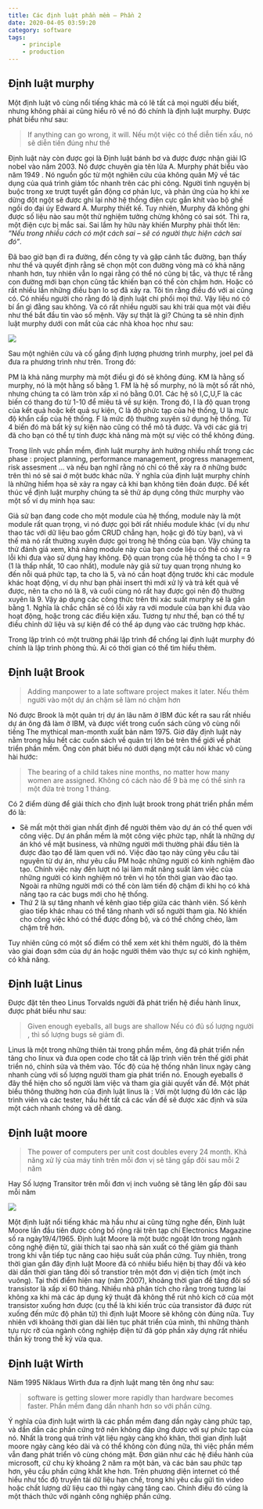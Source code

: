 ```yaml
---
title: Các định luật phần mềm – Phần 2
date: 2020-04-05 03:59:20
category: software
tags: 
    - principle
    - production
---
```


## Định luật murphy

Một định luật vô cùng nổi tiếng khác mà có lẽ tất cả mọi người đều biết, nhưng không phải ai cũng hiểu rõ về nó đó chính là định luật murphy. Được phát biểu như sau:

>If anything can go wrong, it will.
>Nếu một việc có thể diễn tiến xấu, nó sẽ diễn tiến đúng như thế

<!--more -->
Định luật này còn được gọi là Định luật bánh bơ và được được nhận giải IG nobel vào năm 2003. Nó được chuyên gia tên lửa A. Murphy phát biểu vào năm 1949 . Nó nguồn gốc từ một nghiên cứu của không quân Mỹ về tác dụng của quá trình giảm tốc nhanh trên các phi công. Người tình nguyện bị buộc trong xe trượt tuyết gắn động cơ phản lực, và phản ứng của họ khi xe dừng đột ngột sẽ được ghi lại nhờ hệ thống điện cực gắn khít vào bộ ghế ngồi do đại úy Edward A. Murphy thiết kế. Tuy nhiên, Murphy đã không ghi được số liệu nào sau một thử nghiệm tưởng chừng không có sai sót. Thì ra, một điện cực bị mắc sai. Sai lầm hy hữu này khiến Murphy phải thốt lên: _“Nếu trong nhiều cách có một cách sai – sẽ có người thực hiện cách sai đó”_.

Đã bao giờ bạn đi ra đường, đến công ty và gặp cảnh tắc đường, bạn thấy như thế và quyết định rằng sẽ chọn một con đường vòng mà có khả năng nhanh hơn, tuy nhiên vẫn lo ngại rằng có thể nó cũng bị tắc, và thực tế rằng con đường mới bạn chọn cũng tắc khiến bạn có thể còn chậm hơn. Hoặc có rất nhiều lần những điều bạn lo sợ đã xảy ra. Tôi tin rằng điều đó với ai cũng có. Có nhiều người cho rằng đó là định luật chi phối mọi thứ. Vậy liệu nó có bí ẩn gì đằng sau không. Và có rất nhiều người sau khi trải qua một vài điều như thế bắt đầu tin vào số mệnh. Vậy sự thật là gì? Chúng ta sẽ nhìn định luật murphy dưới con mắt của các nhà khoa học như sau:

![](https://c2.staticflickr.com/6/5622/30470247666_2c17a9514f_o.jpg)

Sau một nghiên cứu và cố gắng định lượng phương trình murphy, joel pel đã đưa ra phương trình như trên. Trong đó:

PM là khả năng murphy mà một điều gì đó sẽ không đúng. KM là hằng số murphy, nó là một hằng số bằng 1. FM là hệ số murphy, nó là một số rất nhỏ, nhưng chúng ta có làm tròn xấp xỉ nó bằng 0.01. Các hệ sô I,C,U,F là các biến có thang đo từ 1-10 để miêu tả về sự kiện. Trong đó, I là độ quan trọng của kết quả hoặc kết quả sự kiện, C là độ phức tạp của hệ thống, U là mực độ khẩn cấp của hệ thống. F là mức độ thường xuyên sử dụng hệ thống. Từ 4 biến đó mà bất kỳ sự kiện nào cũng có thể mô tả được. Và với các giá trị đã cho bạn có thể tự tính được khả năng mà một sự việc có thể không đúng.

Trong lĩnh vực phần mềm, định luật murphy ảnh hưởng nhiều nhất trong các phase : project planning, performance management, progress management, risk assesment … và nếu bạn nghĩ rằng nó chỉ có thể xảy ra ở những bước trên thì nó sẽ sai ở một bước khác nữa. Ý nghĩa của định luật murphy chính là những hiểm họa sẽ xảy ra ngay cả khi bạn không tiên đoán được. Để kết thúc về định luật murphy chúng ta sẽ thử áp dụng công thức murphy vào một số ví dụ minh họa sau:

Giả sử bạn đang code cho một module của hệ thống, module này là một module rất quan trọng, vì nó được gọi bởi rất nhiều module khác (ví dụ như thao tác với dữ liệu bao gồm CRUD chẳng hạn, hoặc gì đó tùy bạn), và vì thế mà nó rất thường xuyên được gọi trong hệ thống của bạn. Vậy chúng ta thử đánh giá xem, khả năng module này của bạn code liệu có thể có xảy ra lỗi khi đưa vào sử dụng hay không. Độ quan trọng của hệ thống ta cho I = 9 (1 là thấp nhất, 10 cao nhất), module này giả sử tuy quan trọng nhưng ko đến nỗi quá phức tạp, ta cho là 5, và nó cần hoạt động trước khi các module khác hoạt động, ví dụ như bạn phải insert thì mới xử lý và trả kết quả về được, nên ta cho nó là 8, và cuối cùng nó rất hay được gọi nên độ thường xuyên là 9. Vậy áp dụng các công thức trên thì xác suất murphy sẽ là gần bằng 1. Nghĩa là chắc chắn sẽ có lỗi xảy ra với module của bạn khi đưa vào hoạt động, hoặc trong các điều kiện xấu. Tương tự như thế, bạn có thể tự điều chỉnh dữ liệu và sự kiện để có thể áp dụng vào các trường hợp khác.

Trong lập trình có một trường phái lập trình để chống lại định luật murphy đó chính là lập trình phòng thủ. Ai có thời gian có thể tìm hiểu thêm.

## Định luật Brook

>Adding manpower to a late software project makes it later.
>Nếu thêm người vào một dự án chậm sẽ làm nó chậm hơn

Nó được Brook là một quản trị dự án lâu năm ở IBM đúc kết ra sau rất nhiều dự án ông đã làm ở IBM, và được viết trong cuốn sách cũng vô cùng nổi tiếng The mythical man-month xuất bản năm 1975. Giờ đây định luật này nằm trong hầu hết các cuốn sách về quản trị lớn bé trên thế giới về phát triển phần mềm. Ông còn phát biểu nó dưới dạng một câu nói khác vô cùng hài hước:

>The bearing of a child takes nine months, no matter how many women are assigned.
>Không có cách nào để 9 bà mẹ có thể sinh ra một đứa trẻ trong 1 tháng.

Có 2 điểm dùng để giải thích cho định luật brook trong phát triển phần mềm đó là:

* Sẽ mất một thời gian nhất định để người thêm vào dự án có thể quen với công việc. Dự án phần mềm là một công việc phức tạp, nhất là những dự án khó về mặt business, và những người mới thường phải đầu tiên là được đào tạo để làm quen với nó. Việc đào tạo này cũng yêu cầu tài nguyên từ dự án, như yêu cầu PM hoặc những người có kinh nghiệm đào tạo. Chính việc này đến lượt nó lại làm mất năng suất làm việc của những người có kinh nghiệm nó trên vì họ tốn thời gian vào đào tạo. Ngoài ra những người mới có thể còn làm tiến độ chậm đi khi họ có khả năng tạo ra các bugs mới cho hệ thống.
* Thứ 2 là sự tăng nhanh về kênh giao tiếp giữa các thành viên. Số kênh giao tiếp khác nhau có thể tăng nhanh với số người tham gia. Nó khiến cho công việc khó có thể được đồng bộ, và có thể chồng chéo, làm chậm trễ hơn.

Tuy nhiên cũng có một số điểm có thể xem xét khi thêm người, đó là thêm vào giai đoạn sớm của dự án hoặc người thêm vào thực sự có kinh nghiệm, có khả năng.

## Định luật Linus

Được đặt tên theo Linus Torvalds người đã phát triển hệ điều hành linux, được phát biểu như sau:

>Given enough eyeballs, all bugs are shallow
>Nếu có đủ số lượng người , thì số lượng bugs sẽ giảm đi.

Linus là một trong những thiên tài trong phần mềm, ông đã phát triển nền tảng cho linux và đưa open code cho tất cả lập trình viên trên thế giới phát triển nó, chỉnh sửa và thêm vào. Tốc độ của hệ thống nhân linux ngày càng nhanh cùng với số lượng người tham gia phát triển nó. Enough eyeballs ở đây thể hiện cho số người làm việc và tham gia giải quyết vấn đề. Một phát biểu thông thường hơn của định luật linus là : Với một lượng đủ lớn các lập trình viên và các tester, hầu hết tất cả các vấn đề sẽ được xác định và sửa một cách nhanh chóng và dễ dàng.

## Định luật moore

>The power of computers per unit cost doubles every 24 month.
>Khả năng xử lý của máy tính trên mỗi đơn vị sẽ tăng gấp đôi sau mỗi 2 năm

Hay Số lượng Transitor trên mỗi đơn vị inch vuông sẽ tăng lên gấp đôi sau mỗi năm

![](https://c2.staticflickr.com/6/5484/29876275224_ec22083cc6_o.jpg)

Một định luật nổi tiếng khác mà hầu như ai cũng từng nghe đến, Định luật Moore lần đầu tiên được công bố rộng rãi trên tạp chí Electronics Magazine số ra ngày19/4/1965. Định luật Moore là một bước ngoặt lớn trong ngành công nghệ điện tử, giải thích tại sao nhà sản xuất có thể giảm giá thành trong khi vẫn tiếp tục nâng cao hiệu suất của phần cứng. Tuy nhiên, trong thời gian gần đây định luật Moore đã có nhiều biểu hiện bị thay đổi và kéo dài dần thời gian tăng đôi số transtior trên một đơn vị diện tích (một inch vuông). Tại thời điểm hiện nay (năm 2007), khoảng thời gian để tăng đôi số transistor là xấp xỉ 60 tháng. Nhiều nhà phân tích cho rằng trong tương lai không xa khi mà các áp dụng kỹ thuật đã không thể rút nhỏ kích cở của một transistor xuống hơn được (cụ thể là khi kiến trúc của transistor đã được rút xuống đến mức độ phân tử) thì định luật Moore sẽ không còn đúng nữa. Tuy nhiên với khoảng thời gian dài liên tục phát triển của mình, thì những thành tựu rực rỡ của ngành công nghiệp điện tử đã góp phần xây dựng rất nhiều thần kỳ trong thế kỷ vừa qua.

## Định luật Wirth

Năm 1995  Niklaus Wirth đưa ra định luật mang tên ông như sau:

>software is getting slower more rapidly than hardware becomes faster.
>Phần mềm đang dần nhanh hơn so với phần cứng.

Ý nghĩa của định luật wirth là các phần mềm đang dần ngày càng phức tạp, và dần dần các phần cứng trở nên không đáp ứng được với sự phức tạp của nó. Nhất là trong quá trình vật liệu ngày càng khó khăn, thời gian định luật moore ngày càng kéo dài và có thể không còn đúng nữa, thì việc phần mềm vẫn đang phát triển vô cùng chóng mặt. Đơn giản như các hệ điều hành của microsoft, cứ chu kỳ khoảng 2 năm ra một bản, và các bản sau phức tạp hơn, yêu cầu phần cứng khắt khe hơn. Trên phương diện internet có thể hiểu như tốc độ truyền tải dữ liệu hạn chế, trong khi yêu cầu gửi tin video hoặc chất lượng dữ liệu cao thì ngày càng tăng cao. Chính điều đó cũng là một thách thức với ngành công nghiệp phần cứng.